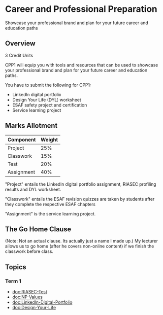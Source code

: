 # Career and Professional Preparation

Showcase your professional brand and plan for your future career and education paths

## Overview

3 Credit Units

CPP1 will equip you with tools and resources that can be used to showcase your professional brand and plan for your future career and education paths.

You have to submit the following for CPP1:
- LinkedIn digital portfolio
- Design Your Life (DYL) worksheet
- ESAF safety project and certification
- Service learning project

## Marks Allotment

| Component | Weight |
| -------- | ------ |
| Project | 25% |
| Classwork | 15% |
| Test | 20% |
| Assignment | 40% |

"Project" entails the LinkedIn digital portfolio assignment, RIASEC profiling results and DYL worksheet.

"Classwork" entails the ESAF revision quizzes are taken by students after they complete the respective 
ESAF chapters

"Assignment" is the service learning project.

## The Go Home Clause

(Note: Not an actual clause. Its actually just a name I made up.) My lecturer allows us to go home (after he 
covers non-online content) if we finish the classwork before class.

## Topics

### Term 1
- <doc:RIASEC-Test>
- <doc:NP-Values>
- <doc:LinkedIn-Digital-Portfolio>
- <doc:Design-Your-Life>